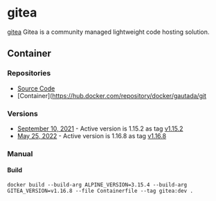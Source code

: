 # gitea

[gitea](https://gitea.io/en-us/)  Gitea is a community managed lightweight code hosting solution.

## Container

### Repositories

- [Source Code](https://github.com/go-gitea/gitea)
- [Container](https://hub.docker.com/repository/docker/gautada/git

### Versions

- [September 10, 2021](https://dl.gitea.io/gitea) - Active version is 1.15.2 as tag [v1.15.2](https://github.com/go-gitea/gitea/tags)
- [May 25, 2022](https://github.com/go-gitea/gitea/tags) - Active version is 1.16.8 as tag [v1.16.8](https://github.com/go-gitea/gitea/releases/tag/v1.16.8)
### Manual



#### Build

```
docker build --build-arg ALPINE_VERSION=3.15.4 --build-arg GITEA_VERSION=v1.16.8 --file Containerfile --tag gitea:dev .
```



 
